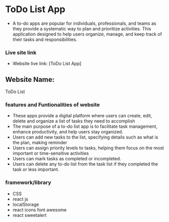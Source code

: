 # ToDo List App
- A to-do apps are popular for individuals, professionals, and teams as they provide a systematic way to plan and prioritize activities. This application designed to help users organize, manage, and keep track of their tasks and responsibilities.

### Live site link
- Website live link: [ToDo List App]

## Website Name: 
ToDo List 

### features and Funtionalities of website
- These apps provide a digital platform where users can create, edit, delete and organize a list of tasks they need to accomplish<br/>
- The main purpose of a to-do list app is to facilitate task management, enhance productivity, and help users stay organized. <br/>
- Users can add new tasks to the list, specifying details such as what is the plan, making reminder <br/>
- Users can assign priority levels to tasks, helping them focus on the most important or time-sensitive activities <br/>
- Users can mark tasks as completed or incompleted. <br/>
- Users can delete any to-do list from the task list if they completed the task or less important. <br/>

### framework/library
- CSS
- react js
- localStorage
- react icons font awesome
- react sweetalert  


